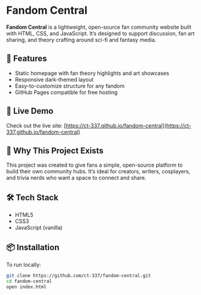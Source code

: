 # Fandom Central

**Fandom Central** is a lightweight, open-source fan community website built with HTML, CSS, and JavaScript. It’s designed to support discussion, fan art sharing, and theory crafting around sci-fi and fantasy media.

## 🌟 Features

- Static homepage with fan theory highlights and art showcases
- Responsive dark-themed layout
- Easy-to-customize structure for any fandom
- GitHub Pages compatible for free hosting

## 🚀 Live Demo

Check out the live site: [https://ct-337.github.io/fandom-central](https://ct-337.github.io/fandom-central)

## 🧠 Why This Project Exists

This project was created to give fans a simple, open-source platform to build their own community hubs. It’s ideal for creators, writers, cosplayers, and trivia nerds who want a space to connect and share.

## 🛠️ Tech Stack

- HTML5
- CSS3
- JavaScript (vanilla)

## 📦 Installation

To run locally:

```bash
git clone https://github.com/ct-337/fandom-central.git
cd fandom-central
open index.html
